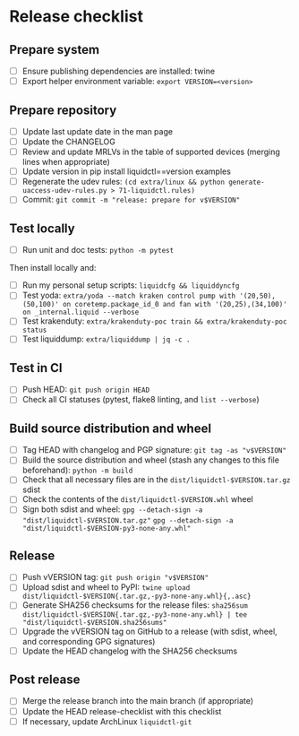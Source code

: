 # Release checklist

## Prepare system

 - [ ] Ensure publishing dependencies are installed: twine
 - [ ] Export helper environment variable: `export VERSION=<version>`

## Prepare repository

 - [ ] Update last update date in the man page
 - [ ] Update the CHANGELOG
 - [ ] Review and update MRLVs in the table of supported devices (merging lines when appropriate)
 - [ ] Update version in pip install liquidctl==version examples
 - [ ] Regenerate the udev rules:
       `(cd extra/linux && python generate-uaccess-udev-rules.py > 71-liquidctl.rules)`
 - [ ] Commit:
       `git commit -m "release: prepare for v$VERSION"`

## Test locally

 - [ ] Run unit and doc tests:
       `python -m pytest`

Then install locally and:

 - [ ] Run my personal setup scripts:
       `liquidcfg && liquiddyncfg`
 - [ ] Test yoda:
       `extra/yoda --match kraken control pump with '(20,50),(50,100)' on coretemp.package_id_0 and fan with '(20,25),(34,100)' on _internal.liquid --verbose`
 - [ ] Test krakenduty:
       `extra/krakenduty-poc train && extra/krakenduty-poc status`
 - [ ] Test liquiddump:
       `extra/liquiddump | jq -c .`

## Test in CI

 - [ ] Push HEAD:
       `git push origin HEAD`
 - [ ] Check all CI statuses (pytest, flake8 linting, and `list --verbose`)

## Build source distribution and wheel

 - [ ] Tag HEAD with changelog and PGP signature:
       `git tag -as "v$VERSION"`
 - [ ] Build the source distribution and wheel (stash any changes to this file beforehand):
       `python -m build`
 - [ ] Check that all necessary files are in the `dist/liquidctl-$VERSION.tar.gz` sdist
 - [ ] Check the contents of the `dist/liquidctl-$VERSION.whl` wheel
 - [ ] Sign both sdist and wheel:
       `gpg --detach-sign -a "dist/liquidctl-$VERSION.tar.gz"`
       `gpg --detach-sign -a "dist/liquidctl-$VERSION-py3-none-any.whl"`

## Release

 - [ ] Push vVERSION tag:
       `git push origin "v$VERSION"`
 - [ ] Upload sdist and wheel to PyPI:
       `twine upload dist/liquidctl-$VERSION{.tar.gz,-py3-none-any.whl}{,.asc}`
 - [ ] Generate SHA256 checksums for the release files:
       `sha256sum dist/liquidctl-$VERSION{.tar.gz,-py3-none-any.whl} | tee "dist/liquidctl-$VERSION.sha256sums"`
 - [ ] Upgrade the vVERSION tag on GitHub to a release (with sdist, wheel, and corresponding GPG signatures)
 - [ ] Update the HEAD changelog with the SHA256 checksums

## Post release

 - [ ] Merge the release branch into the main branch (if appropriate)
 - [ ] Update the HEAD release-checklist with this checklist
 - [ ] If necessary, update ArchLinux `liquidctl-git`
